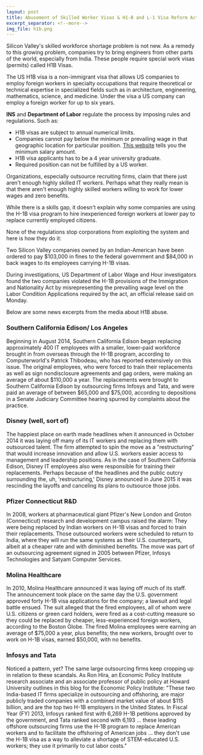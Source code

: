 ```yaml
---
layout: post
title: Abusement of Skilled Worker Visas & H1-B and L-1 Visa Reform Act of 2015
excerpt_separator: <!--more-->
img_file: h1b.png
---
```

Silicon Valley's skilled workforce shortage problem is not new. As a remedy to this growing problem, companies try to bring engineers from other parts of the world, especially from India. These people require special work visas (permits) called H1B Visas.
<!--more-->

The US H1B visa is a non-immigrant visa that allows US companies to employ foreign workers in specialty occupations that require theoretical or technical expertise in specialized fields such as in architecture, engineering, mathematics, science, and medicine. Under the visa a US company can employ a foreign worker for up to six years. 

**INS** and **Department of Labor** regulate the process by imposing rules and regulations. Such as:

* H1B visas are subject to annual numerical limits.
* Companies cannot pay below the minimum or prevailing wage in that geographic location for particular position.  [This website](http://www.flcdatacenter.com/) tells you the minimum salary amount.
* H1B visa applicants has to be a 4 year university graduate. 
* Required position can not be fulfilled by a US worker.


Organizations, especially outsource recruiting firms, claim that there just aren't enough highly skilled IT workers. Perhaps what they really mean is that there aren't enough highly skilled workers willing to work for lower wages and zero benefits.

While there is a skills gap, it doesn't explain why some companies are using the H-1B visa program to hire inexperienced foreign workers at lower pay to replace currently employed citizens.

None of the regulations stop corporations from exploiting the system and here is how they do it:

Two Silicon Valley companies owned by an Indian-American have been ordered to pay $103,000 in fines to the federal government and $84,000 in back wages to its employees carrying H-1B visas.

During investigations, US Department of Labor Wage and Hour investigators found the two companies violated the H-1B provisions of the Immigration and Nationality Act by misrepresenting the prevailing wage level on the Labor Condition Applications required by the act, an official release said on Monday.

Below are some news excerpts from the media about H1B abuse.

### Southern California Edison/ Los Angeles

Beginning in August 2014, Southern California Edison began replacing approximately 400 IT employees with a smaller, lower-paid workforce brought in from overseas through the H-1B program, according to Computerworld's Patrick Thibodeau, who has reported extensively on this issue. The original employees, who were forced to train their replacements as well as sign nondisclosure agreements and gag orders, were making an average of about $110,000 a year. The replacements were brought to Southern California Edison by outsourcing firms Infosys and Tata, and were paid an average of between $65,000 and $75,000, according to depositions in a Senate Judiciary Committee hearing spurred by complaints about the practice.

### Disney (well, sort of)

The happiest place on earth made headlines when it announced in October 2014 it was laying off many of its IT workers and replacing them with outsourced talent. The firm attempted to spin the move as a "restructuring" that would increase innovation and allow U.S. workers easier access to management and leadership positions. As in the case of Southern California Edison, Disney IT employees also were responsible for training their replacements. Perhaps because of the headlines and the public outcry surrounding the, uh, 'restructuring,' Disney announced in June 2015 it was rescinding the layoffs and canceling its plans to outsource those jobs.

### Pfizer Connecticut R&D

In 2008, workers at pharmaceutical giant Pfizer's New London and Groton (Connecticut) research and development campus raised the alarm: They were being replaced by Indian workers on H-1B visas and forced to train their replacements. Those outsourced workers were scheduled to return to India, where they will run the same systems as their U.S. counterparts, albeit at a cheaper rate and with diminished benefits. The move was part of an outsourcing agreement signed in 2005 between Pfizer, Infosys Technologies and Satyam Computer Services.

### Molina Healthcare

In 2010, Molina Healthcare announced it was laying off much of its staff. The announcement took place on the same day the U.S. government approved forty H-1B visa applications for the company; a lawsuit and legal battle ensued. The suit alleged that the fired employees, all of whom were U.S. citizens or green card holders, were fired as a cost-cutting measure so they could be replaced by cheaper, less-experienced foreign workers, according to the Boston Globe. The fired Molina employees were earning an average of $75,000 a year, plus benefits; the new workers, brought over to work on H-1B visas, earned $50,000, with no benefits.

### Infosys and Tata

Noticed a pattern, yet? The same large outsourcing firms keep cropping up in relation to these scandals. As Ron Hira, an Economic Policy Institute research associate and an associate professor of public policy at Howard University outlines in this blog for the Economic Policy Institute:
"These two India-based IT firms specialize in outsourcing and offshoring, are major publicly traded companies with a combined market value of about $115 billion, and are the top two H-1B employers in the United States. In Fiscal Year (FY) 2013, Infosys ranked first with 6,269 H-1B petitions approved by the government, and Tata ranked second with 6,193 … these leading offshore outsourcing firms use the H-1B program to replace American workers and to facilitate the offshoring of American jobs … they don't use the H-1B visa as a way to alleviate a shortage of STEM-educated U.S. workers; they use it primarily to cut labor costs."






